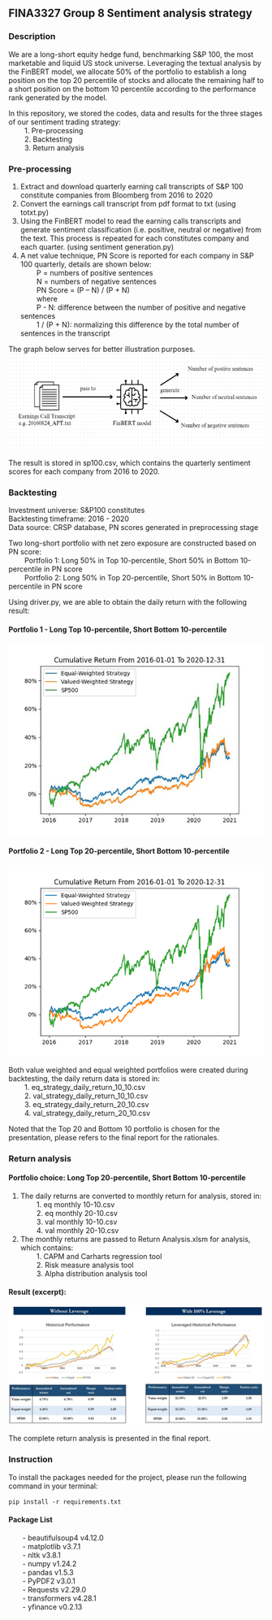 ## FINA3327 Group 8 Sentiment analysis strategy

### Description
We are a long-short equity hedge fund, benchmarking S&P 100, the most marketable and liquid US stock universe. Leveraging the textual analysis by the FinBERT model, we allocate 50% of the portfolio to establish a long position on the top 20 percentile of stocks and allocate the remaining half to a short position on the bottom 10 percentile according to the performance rank generated by the model.

In this repository, we stored the codes, data and results for the three stages of our sentiment trading strategy:
<br/>&nbsp;&nbsp;&nbsp;&nbsp;&nbsp;&nbsp;&nbsp;&nbsp;1. Pre-processing
<br/>&nbsp;&nbsp;&nbsp;&nbsp;&nbsp;&nbsp;&nbsp;&nbsp;2. Backtesting
<br/>&nbsp;&nbsp;&nbsp;&nbsp;&nbsp;&nbsp;&nbsp;&nbsp;3. Return analysis

### Pre-processing
1. Extract and download quarterly earning call transcripts of S&P 100 constitute companies from Bloomberg from 2016 to 2020
2. Convert the earnings call transcript from pdf format to txt (using totxt.py)
3. Using the FinBERT model to read the earning calls transcripts and generate sentiment classification (i.e. positive, neutral or negative) from the text. This process is repeated for each constitutes company and each quarter. (using sentiment generation.py)
4. A net value technique, PN Score is reported for each company in S&P 100 quarterly, details are shown below:
<br/>&nbsp;&nbsp;&nbsp;&nbsp;&nbsp;&nbsp;&nbsp;&nbsp;P = numbers of positive sentences 
<br/>&nbsp;&nbsp;&nbsp;&nbsp;&nbsp;&nbsp;&nbsp;&nbsp;N = numbers of negative sentences 
<br/>&nbsp;&nbsp;&nbsp;&nbsp;&nbsp;&nbsp;&nbsp;&nbsp;PN Score = (P – N) / (P + N) 
<br/>&nbsp;&nbsp;&nbsp;&nbsp;&nbsp;&nbsp;&nbsp;&nbsp;where
<br/>&nbsp;&nbsp;&nbsp;&nbsp;&nbsp;&nbsp;&nbsp;&nbsp;P - N: difference between the number of positive and negative sentences
<br/>&nbsp;&nbsp;&nbsp;&nbsp;&nbsp;&nbsp;&nbsp;&nbsp;1 / (P + N): normalizing this difference by the total number of sentences in the transcript 

The graph below serves for better illustration purposes. 
<br/><img src="https://github.com/foryaw/sentiment-trading/blob/master/image/sentiment.JPG" width="550" height="190">

The result is stored in sp100.csv, which contains the quarterly sentiment scores for each company from 2016 to 2020.

### Backtesting
Investment universe: S&P100 constitutes
<br/>Backtesting timeframe: 2016 - 2020
<br/>Data source: CRSP database, PN scores generated in preprocessing stage

Two long-short portfolio with net zero exposure are constructed based on PN score:
<br/>&nbsp;&nbsp;&nbsp;&nbsp;&nbsp;&nbsp;&nbsp;&nbsp;Portfolio 1: Long 50% in Top 10-percentile, Short 50% in Bottom 10-percentile in PN score
<br/>&nbsp;&nbsp;&nbsp;&nbsp;&nbsp;&nbsp;&nbsp;&nbsp;Portfolio 2: Long 50% in Top 20-percentile, Short 50% in Bottom 10-percentile in PN score

Using driver.py, we are able to obtain the daily return with the following result:
#### Portfolio 1 - Long Top 10-percentile, Short Bottom 10-percentile
<img src=https://github.com/foryaw/sentiment-trading/blob/master/2.%20backtesting/crsp_result_10_10.jpg>

#### Portfolio 2 - Long Top 20-percentile, Short Bottom 10-percentile
<img src=https://github.com/foryaw/sentiment-trading/blob/master/2.%20backtesting/crsp_result_20_10.jpg>

Both value weighted and equal weighted portfolios were created during backtesting, the daily return data is stored in:
<br/>&nbsp;&nbsp;&nbsp;&nbsp;&nbsp;&nbsp;&nbsp;&nbsp;1. eq_strategy_daily_return_10_10.csv
<br/>&nbsp;&nbsp;&nbsp;&nbsp;&nbsp;&nbsp;&nbsp;&nbsp;2. val_strategy_daily_return_10_10.csv
<br/>&nbsp;&nbsp;&nbsp;&nbsp;&nbsp;&nbsp;&nbsp;&nbsp;3. eq_strategy_daily_return_20_10.csv
<br/>&nbsp;&nbsp;&nbsp;&nbsp;&nbsp;&nbsp;&nbsp;&nbsp;4. val_strategy_daily_return_20_10.csv


Noted that the Top 20 and Bottom 10 portfolio is chosen for the presentation, please refers to the final report for the rationales.


### Return analysis
#### Portfolio choice: Long Top 20-percentile, Short Bottom 10-percentile

1. The daily returns are converted to monthly return for analysis, stored in: 
<br/>&nbsp;&nbsp;&nbsp;&nbsp;&nbsp;&nbsp;&nbsp;&nbsp;1. eq monthly 10-10.csv
<br/>&nbsp;&nbsp;&nbsp;&nbsp;&nbsp;&nbsp;&nbsp;&nbsp;2. eq monthly 20-10.csv
<br/>&nbsp;&nbsp;&nbsp;&nbsp;&nbsp;&nbsp;&nbsp;&nbsp;3. val monthly 10-10.csv
<br/>&nbsp;&nbsp;&nbsp;&nbsp;&nbsp;&nbsp;&nbsp;&nbsp;4. val monthly 20-10.csv
2. The monthly returns are passed to Return Analysis.xlsm for analysis, which contains:
<br/>&nbsp;&nbsp;&nbsp;&nbsp;&nbsp;&nbsp;&nbsp;&nbsp;1. CAPM and Carharts regression tool
<br/>&nbsp;&nbsp;&nbsp;&nbsp;&nbsp;&nbsp;&nbsp;&nbsp;2. Risk measure analysis tool
<br/>&nbsp;&nbsp;&nbsp;&nbsp;&nbsp;&nbsp;&nbsp;&nbsp;3. Alpha distribution analysis tool
#### Result (excerpt):
<img src=https://github.com/foryaw/sentiment-trading/blob/master/image/analysis.JPG>

The complete return analysis is presented in the final report.

### Instruction
To install the packages needed for the project, please run the following command in your terminal:
```
pip install -r requirements.txt
```
#### Package List
&nbsp;&nbsp;&nbsp;&nbsp;&nbsp;&nbsp; - beautifulsoup4 v4.12.0
<br/>&nbsp;&nbsp;&nbsp;&nbsp;&nbsp;&nbsp; - matplotlib v3.7.1
<br/>&nbsp;&nbsp;&nbsp;&nbsp;&nbsp;&nbsp; - nltk v3.8.1
<br/>&nbsp;&nbsp;&nbsp;&nbsp;&nbsp;&nbsp; - numpy v1.24.2
<br/>&nbsp;&nbsp;&nbsp;&nbsp;&nbsp;&nbsp; - pandas v1.5.3
<br/>&nbsp;&nbsp;&nbsp;&nbsp;&nbsp;&nbsp; - PyPDF2 v3.0.1
<br/>&nbsp;&nbsp;&nbsp;&nbsp;&nbsp;&nbsp; - Requests v2.29.0
<br/>&nbsp;&nbsp;&nbsp;&nbsp;&nbsp;&nbsp; - transformers v4.28.1
<br/>&nbsp;&nbsp;&nbsp;&nbsp;&nbsp;&nbsp; - yfinance v0.2.13



